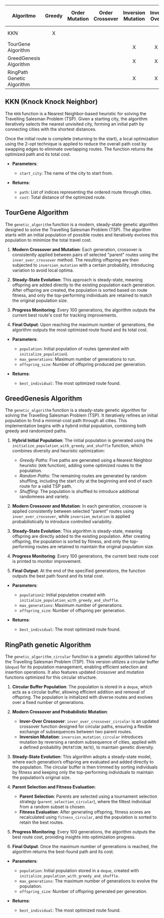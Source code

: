 | Algoritmo                                                    | Greedy | Order Mutation | Order Crossover | Inversion Mutation | Inver Over |Greedy Population| Best results (Km)    |
|--------------------------------------------------------------|:------:|:--------------:|:---------------:|:------------------:|:----------:|:-:|--------------|
| KKN                                                          |   X    |                |                 |                    |            |    | 4379.34 Km   |
| TourGene Algorithm                                            |        |               |               |         X           |     X       |    | 4259.49 Km   |
| GreedGenesis Algorithm                        |        |                |                 |         X          |     X      |  X  | 4292.13 Km   |
| RingPath Genetic Algorithm  |        |                |               |         X          |                                              X |   | 4193.69 Km   |



## KKN (Knock Knock Neighbor)
The `KKN` function is a Nearest Neighbor-based heuristic for solving the Travelling Salesman Problem (TSP). Given a starting city, the algorithm iteratively selects the nearest unvisited city, forming an initial path by connecting cities with the shortest distances. 

Once the initial route is complete (returning to the start), a local optimization using the 2-opt technique is applied to reduce the overall path cost by swapping edges to eliminate overlapping routes. The function returns the optimized path and its total cost.

- **Parameters**: 
  - `start_city`: The name of the city to start from.
  
- **Returns**:
  - `path`: List of indices representing the ordered route through cities.
  - `cost`: Total distance of the optimized route.

## TourGene Algorithm
The `genetic_algorithm` function is a modern, steady-state genetic algorithm designed to solve the Travelling Salesman Problem (TSP). The algorithm starts with an initial population of possible routes and iteratively evolves this population to minimize the total travel cost.

1. **Modern Crossover and Mutation**: Each generation, crossover is consistently applied between pairs of selected "parent" routes using the `inver_over_crossover` method. The resulting offspring are then subjected to `inversion_mutation` with a certain probability, introducing variation to avoid local optima.

2. **Steady-State Evolution**: This approach is steady-state, meaning offspring are added directly to the existing population each generation. After offspring are created, the population is sorted based on route fitness, and only the top-performing individuals are retained to match the original population size.

3. **Progress Monitoring**: Every 100 generations, the algorithm outputs the current best route's cost for tracking improvements.

4. **Final Output**: Upon reaching the maximum number of generations, the algorithm outputs the most optimized route found and its total cost.

- **Parameters**:
  - `population`: Initial population of routes (generated with `initialize_population`).
  - `max_generations`: Maximum number of generations to run.
  - `offspring_size`: Number of offspring produced per generation.

- **Returns**:
  - `best_individual`: The most optimized route found.



## GreedGenesis Algorithm
The `genetic_algorithm` function is a steady-state genetic algorithm for solving the Travelling Salesman Problem (TSP). It iteratively refines an initial population to find a minimal-cost path through all cities. This implementation begins with a hybrid initial population, combining both greedy and randomized paths.

1. **Hybrid Initial Population**: The initial population is generated using the `initialize_population_with_greedy_and_shuffle` function, which combines diversity and heuristic optimization:
   - *Greedy Paths*: Five paths are generated using a Nearest Neighbor heuristic (`KKN` function), adding some optimized routes to the population.
   - *Random Paths*: The remaining routes are generated by random shuffling, including the start city at the beginning and end of each route for a valid TSP path.
   - *Shuffling*: The population is shuffled to introduce additional randomness and variety.

2. **Modern Crossover and Mutation**: In each generation, crossover is applied consistently between selected "parent" routes using `inver_over_crossover`, while `inversion_mutation` is applied probabilistically to introduce controlled variability.

3. **Steady-State Evolution**: This algorithm is steady-state, meaning offspring are directly added to the existing population. After creating offspring, the population is sorted by fitness, and only the top-performing routes are retained to maintain the original population size.

4. **Progress Monitoring**: Every 100 generations, the current best route cost is printed to monitor improvement.

5. **Final Output**: At the end of the specified generations, the function outputs the best path found and its total cost.

- **Parameters**:
  - `population2`: Initial population created with `initialize_population_with_greedy_and_shuffle`.
  - `max_generations`: Maximum number of generations.
  - `offspring_size`: Number of offspring per generation.

- **Returns**:
  - `best_individual`: The most optimized route found.




## RingPath genetic Algorithm
The `genetic_algorithm_circular` function is a genetic algorithm tailored for the Travelling Salesman Problem (TSP). This version utilizes a circular buffer (`deque`) for its population management, enabling efficient selection and insertion operations. It also features updated crossover and mutation functions optimized for this circular structure.

1. **Circular Buffer Population**: The population is stored in a `deque`, which acts as a circular buffer, allowing efficient addition and removal of offspring. The population is initialized with diverse routes and evolves over a fixed number of generations.

2. **Modern Crossover and Probabilistic Mutation**:
   - **Inver-Over Crossover**: `inver_over_crossover_circular` is an updated crossover function designed for circular paths, ensuring a flexible exchange of subsequences between two parent routes.
   - **Inversion Mutation**: `inversion_mutation_circular` introduces mutation by reversing a random subsequence of cities, applied with a defined probability (`MUTATION_RATE`), to maintain genetic diversity.

3. **Steady-State Evolution**: This algorithm adopts a steady-state model, where each generation’s offspring are evaluated and added directly to the population. The circular buffer is then trimmed by sorting individuals by fitness and keeping only the top-performing individuals to maintain the population’s original size.

4. **Parent Selection and Fitness Evaluation**:
   - **Parent Selection**: Parents are selected using a tournament selection strategy (`parent_selection_circular`), where the fittest individual from a random subset is chosen.
   - **Fitness Evaluation**: After generating offspring, fitness scores are recalculated using `fitness_circular`, and the population is sorted to retain the best routes.

5. **Progress Monitoring**: Every 100 generations, the algorithm outputs the best route cost, providing insights into optimization progress.

6. **Final Output**: Once the maximum number of generations is reached, the algorithm returns the best-found path and its cost.

- **Parameters**:
  - `population`: Initial population stored in a `deque`, created with `initialize_population_with_greedy_and_shuffle`.
  - `max_generations`: The maximum number of generations to evolve the population.
  - `offspring_size`: Number of offspring generated per generation.

- **Returns**:
  - `best_individual`: The most optimized route found.